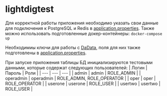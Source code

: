 # lightdigtest

Для корректной работы приложения необходимо указать свои данные для подключения к PostgreSQL и Redis в [application.properties](src/main/resources/application.properties).
Также можно использовать подготовленные докер-контейнеры: `docker-compose up`

Необходимиы ключи для работы с [DaData](https://dadata.ru/), поля для них также подготовлены в [application.properties](src/main/resources/application.properties).

При запуске приложения таблицы БД инициализируются тестовыми данными, которые содержат следующих пользователей:
| Логин | Пароль | Роли |
| --- | --- | --- |
| admin | admin | ROLE_ADMIN |
| operadmin | operadmin | ROLE_ADMIN, ROLE_OPERATOR |
| oper | oper | ROLE_OPERATOR |
| userone | userone | ROLE_USER |
| usertwo | usertwo | ROLE_USER |
